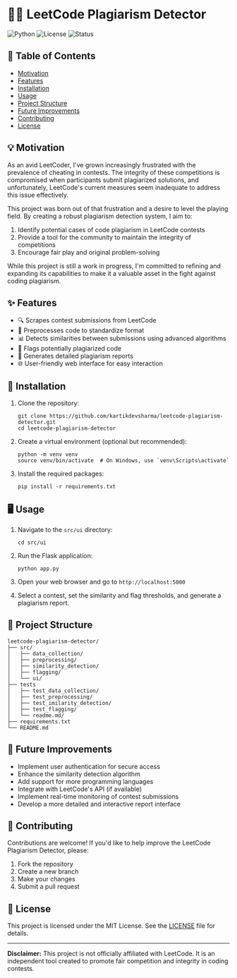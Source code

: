 


# 🕵️‍♂️ LeetCode Plagiarism Detector

![Python](https://img.shields.io/badge/Python-3.7%2B-blue)
![License](https://img.shields.io/badge/License-MIT-green)
![Status](https://img.shields.io/badge/Status-Work%20in%20Progress-yellow)

## 📜 Table of Contents
- [Motivation](#-motivation)
- [Features](#-features)
- [Installation](#-installation)
- [Usage](#-usage)
- [Project Structure](#-project-structure)
- [Future Improvements](#-future-improvements)
- [Contributing](#-contributing)
- [License](#-license)

## 💡 Motivation

As an avid LeetCoder, I've grown increasingly frustrated with the prevalence of cheating in contests. The integrity of these competitions is compromised when participants submit plagiarized solutions, and unfortunately, LeetCode's current measures seem inadequate to address this issue effectively.

This project was born out of that frustration and a desire to level the playing field. By creating a robust plagiarism detection system, I aim to:

1. Identify potential cases of code plagiarism in LeetCode contests
2. Provide a tool for the community to maintain the integrity of competitions
3. Encourage fair play and original problem-solving

While this project is still a work in progress, I'm committed to refining and expanding its capabilities to make it a valuable asset in the fight against coding plagiarism.

## ✨ Features

- 🔍 Scrapes contest submissions from LeetCode
- 🧹 Preprocesses code to standardize format
- 📊 Detects similarities between submissions using advanced algorithms
- 🚩 Flags potentially plagiarized code
- 📝 Generates detailed plagiarism reports
- 🌐 User-friendly web interface for easy interaction

## 🚀 Installation

1. Clone the repository:
   ```
   git clone https://github.com/kartikdevsharma/leetcode-plagiarism-detector.git
   cd leetcode-plagiarism-detector
   ```

2. Create a virtual environment (optional but recommended):
   ```
   python -m venv venv
   source venv/bin/activate  # On Windows, use `venv\Scripts\activate`
   ```

3. Install the required packages:
   ```
   pip install -r requirements.txt
   ```

## 🖥 Usage

1. Navigate to the `src/ui` directory:
   ```
   cd src/ui
   ```

2. Run the Flask application:
   ```
   python app.py
   ```

3. Open your web browser and go to `http://localhost:5000`

4. Select a contest, set the similarity and flag thresholds, and generate a plagiarism report.

## 📁 Project Structure

```
leetcode-plagiarism-detector/
├── src/
│   ├── data_collection/
│   ├── preprocessing/
│   ├── similarity_detection/
│   ├── flagging/
│   └── ui/
├── tests
│   ├── test_data_collection/
│   ├── test_preprocessing/
│   ├── test_imilarity_detection/
│   ├── test_flagging/
│   └── readme.md/
├── requirements.txt
└── README.md
```

## 🔮 Future Improvements

- Implement user authentication for secure access
- Enhance the similarity detection algorithm
- Add support for more programming languages
- Integrate with LeetCode's API (if available)
- Implement real-time monitoring of contest submissions
- Develop a more detailed and interactive report interface

## 🤝 Contributing

Contributions are welcome! If you'd like to help improve the LeetCode Plagiarism Detector, please:

1. Fork the repository
2. Create a new branch
3. Make your changes
4. Submit a pull request

## 📄 License

This project is licensed under the MIT License. See the [LICENSE](LICENSE) file for details.

---

**Disclaimer:** This project is not officially affiliated with LeetCode. It is an independent tool created to promote fair competition and integrity in coding contests.


